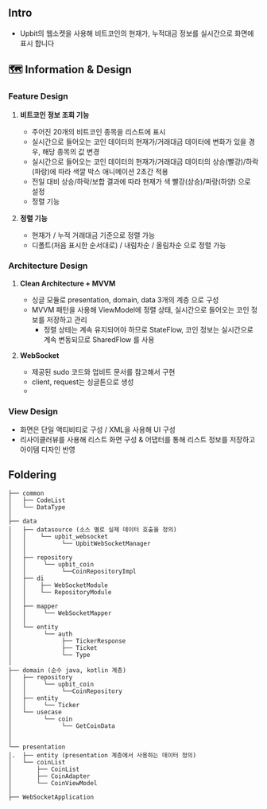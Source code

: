 ## Intro
- Upbit의 웹소켓을 사용해 비트코인의 현재가, 누적대금 정보를 실시간으로 화면에 표시 합니다



## 🗺️ Information & Design

### Feature Design
1. **비트코인 정보 조회 기능**
   - 주어진 20개의 비트코인 종목을 리스트에 표시 
   - 실시간으로 들어오는 코인 데이터의 현재가/거래대금 데이터에 변화가 있을 경우, 해당 종목의 값 변경 
   - 실시간으로 들어오는 코인 데이터의 현재가/거래대금 데이터의 상승(빨강)/하락(파랑)에 따라 색깔 박스 애니메이션 2초간 적용
   - 전일 대비 상승/하락/보합 결과에 따라 현재가 색 빨강(상승)/파랑(하양) 으로 설정
   - 정렬 기능

2. **정렬 기능**
   - 현재가 / 누적 거래대금 기준으로 정렬 가능
   - 디폴트(처음 표시한 순서대로) / 내림차순 / 올림차순 으로 정렬 가능


### Architecture Design

1. **Clean Architecture + MVVM**
   - 싱글 모듈로 presentation, domain, data 3개의 계층 으로 구성
   - MVVM 패턴을 사용해 ViewModel에 정렬 상태, 실시간으로 들어오는 코인 정보를 저장하고 관리
     - 정렬 상테는 계속 유지되어야 하므로 StateFlow, 코인 정보는 실시간으로 계속 변동되므로 SharedFlow 를 사용

2. **WebSocket**
   - 제공된 sudo 코드와 업비트 문서를 참고해서 구현
   - client, request는 싱글톤으로 생성
   - 


### View Design
- 화면은 단일 액티비티로 구성 / XML을 사용해 UI 구성
- 리사이클러뷰를 사용해 리스트 화면 구성 & 어댑터를 통해 리스트 정보를 저장하고 아이템 디자인 반영



## Foldering
```
├── common
│   ├── CodeList
│   └── DataType 
│
├── data 
│   ├── datasource (소스 별로 실제 데이터 호출을 정의)
│   │    └── upbit_websocket
│   │          └── UpbitWebSocketManager
│   │
│   ├── repository 
│   │     └── upbit_coin 
│   │          └──CoinRepositoryImpl
│   ├── di
│   │    ├── WebSocketModule
│   │    └── RepositoryModule 
│   │
│   ├── mapper
│   │     └── WebSocketMapper
│   │
│   └── entity
│         └── auth
│              ├── TickerResponse
│              ├── Ticket
│              └── Type
│
├── domain (순수 java, kotlin 계층)
│   ├── repository 
│   │     └── upbit_coin 
│   │          └──CoinRepository
│   ├── entity 
│   │     └── Ticker
│   └── usecase 
│         └── coin 
│              └── GetCoinData
│
│
└── presentation 
│.  ├── entity (presentation 계층에서 사용하는 데이터 정의)
│   └── coinList 
│       ├── CoinList 
│       ├── CoinAdapter
│       └── CoinViewModel
│
├── WebSocketApplication
```
